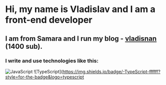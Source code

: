 # Hi, my name is **Vladislav** and I am a front-end developer
## I am from Samara and I run my blog - [vladisnan](https://www.instagram.com/vladisnan/) (1400 sub).
### I write and use technologies like this:
![JavaScript](https://img.shields.io/badge/-JavaScript-ffffff?style=for-the-badge&logo=javascript)
![TypeScript](https://img.shields.io/badge/-TypeScript-ffffff?style=for-the-badge&logo=typescript
